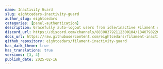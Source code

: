 ```yaml
---
name: Inactivity Guard
slug: eightcedars-inactivity-guard
author_slug: eightcedars
categories: [panel-authentication]
description: Gracefully auto-logout users from idle/inactive Filament sessions
discord_url: https://discord.com/channels/883083792112300104/1340798220070162432
docs_url: https://raw.githubusercontent.com/eightcedars/filament-inactivity-guard/refs/heads/main/README.md
github_repository: eightcedars/filament-inactivity-guard
has_dark_theme: true
has_translations: true
versions: [3, 4]
publish_date: 2025-02-16
---
```

